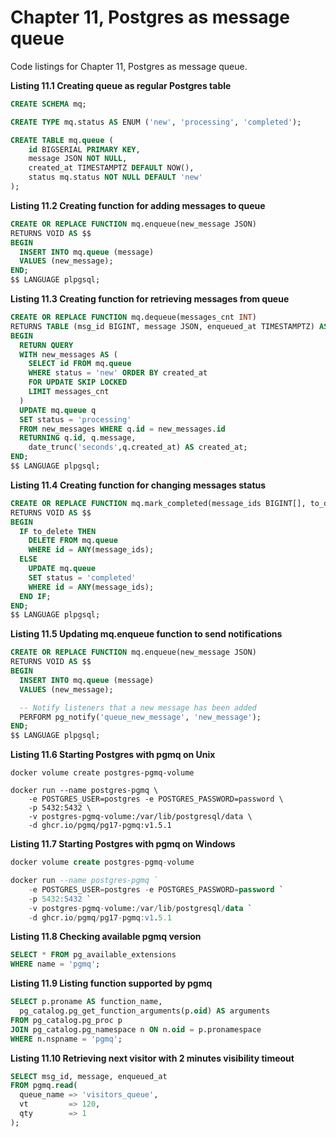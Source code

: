 # Chapter 11, Postgres as message queue

Code listings for Chapter 11, Postgres as message queue.

**Listing 11.1 Creating queue as regular Postgres table**
```sql
CREATE SCHEMA mq;

CREATE TYPE mq.status AS ENUM ('new', 'processing', 'completed');

CREATE TABLE mq.queue (
    id BIGSERIAL PRIMARY KEY,
    message JSON NOT NULL,
    created_at TIMESTAMPTZ DEFAULT NOW(),
    status mq.status NOT NULL DEFAULT 'new'
);
```

**Listing 11.2 Creating function for adding messages to queue**
```sql
CREATE OR REPLACE FUNCTION mq.enqueue(new_message JSON)
RETURNS VOID AS $$
BEGIN
  INSERT INTO mq.queue (message)
  VALUES (new_message);
END;
$$ LANGUAGE plpgsql;
```

**Listing 11.3 Creating function for retrieving messages from queue**
```sql
CREATE OR REPLACE FUNCTION mq.dequeue(messages_cnt INT)
RETURNS TABLE (msg_id BIGINT, message JSON, enqueued_at TIMESTAMPTZ) AS $$
BEGIN
  RETURN QUERY
  WITH new_messages AS (
    SELECT id FROM mq.queue
    WHERE status = 'new' ORDER BY created_at
    FOR UPDATE SKIP LOCKED
    LIMIT messages_cnt
  )
  UPDATE mq.queue q
  SET status = 'processing'
  FROM new_messages WHERE q.id = new_messages.id
  RETURNING q.id, q.message,
    date_trunc('seconds',q.created_at) AS created_at;
END;
$$ LANGUAGE plpgsql;
```

**Listing 11.4 Creating function for changing messages status**
```sql
CREATE OR REPLACE FUNCTION mq.mark_completed(message_ids BIGINT[], to_delete BOOLEAN DEFAULT FALSE)
RETURNS VOID AS $$
BEGIN
  IF to_delete THEN
    DELETE FROM mq.queue
    WHERE id = ANY(message_ids);
  ELSE
    UPDATE mq.queue
    SET status = 'completed'
    WHERE id = ANY(message_ids);
  END IF;
END;
$$ LANGUAGE plpgsql;
```

**Listing 11.5 Updating mq.enqueue function to send notifications**
```sql 
CREATE OR REPLACE FUNCTION mq.enqueue(new_message JSON)
RETURNS VOID AS $$
BEGIN
  INSERT INTO mq.queue (message)
  VALUES (new_message);

  -- Notify listeners that a new message has been added
  PERFORM pg_notify('queue_new_message', 'new_message');
END;
$$ LANGUAGE plpgsql;
```

**Listing 11.6 Starting Postgres with pgmq on Unix**
```shell
docker volume create postgres-pgmq-volume

docker run --name postgres-pgmq \
    -e POSTGRES_USER=postgres -e POSTGRES_PASSWORD=password \
    -p 5432:5432 \
    -v postgres-pgmq-volume:/var/lib/postgresql/data \
    -d ghcr.io/pgmq/pg17-pgmq:v1.5.1
```

**Listing 11.7 Starting Postgres with pgmq on Windows**
```sql
docker volume create postgres-pgmq-volume

docker run --name postgres-pgmq `
    -e POSTGRES_USER=postgres -e POSTGRES_PASSWORD=password `
    -p 5432:5432 `
    -v postgres-pgmq-volume:/var/lib/postgresql/data `
    -d ghcr.io/pgmq/pg17-pgmq:v1.5.1
```

**Listing 11.8 Checking available pgmq version**
```sql
SELECT * FROM pg_available_extensions
WHERE name = 'pgmq';
```

**Listing 11.9 Listing function supported by pgmq**
```sql
SELECT p.proname AS function_name,
  pg_catalog.pg_get_function_arguments(p.oid) AS arguments
FROM pg_catalog.pg_proc p
JOIN pg_catalog.pg_namespace n ON n.oid = p.pronamespace
WHERE n.nspname = 'pgmq';
```

**Listing 11.10 Retrieving next visitor with 2 minutes visibility timeout**
```sql
SELECT msg_id, message, enqueued_at
FROM pgmq.read(
  queue_name => 'visitors_queue',
  vt         => 120,
  qty        => 1
);
```

